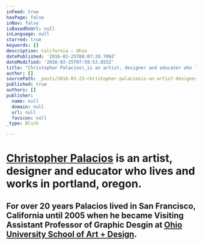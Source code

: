 ```yaml
---
inFeed: true
hasPage: false
inNav: false
isBasedOnUrl: null
inLanguage: null
starred: true
keywords: []
description: California – Ohio
datePublished: '2016-03-25T08:07:20.709Z'
dateModified: '2016-03-25T07:59:53.855Z'
title: "Christopher Palacios\_is an artist, designer and educator who lives and works in portland, oregon."
author: []
sourcePath: _posts/2016-03-23-christopher-palaciosis-an-artist-designer-and-educator-who.md
published: true
authors: []
publisher:
  name: null
  domain: null
  url: null
  favicon: null
_type: Blurb

---
```

# [Christopher Palacios][0] is an artist, designer and educator who lives and works in portland, oregon.

## For over 20 years Palacios lived in San Francisco, California until 2005 when he became Visiting Assistant Professor of Graphic Desgin at [Ohio University School of Art + Design][1].

[0]: http://www.christopherpalacios.com/index.html
[1]: https://www.ohio.edu/finearts/art/academics/programs/graphic-design.cfm